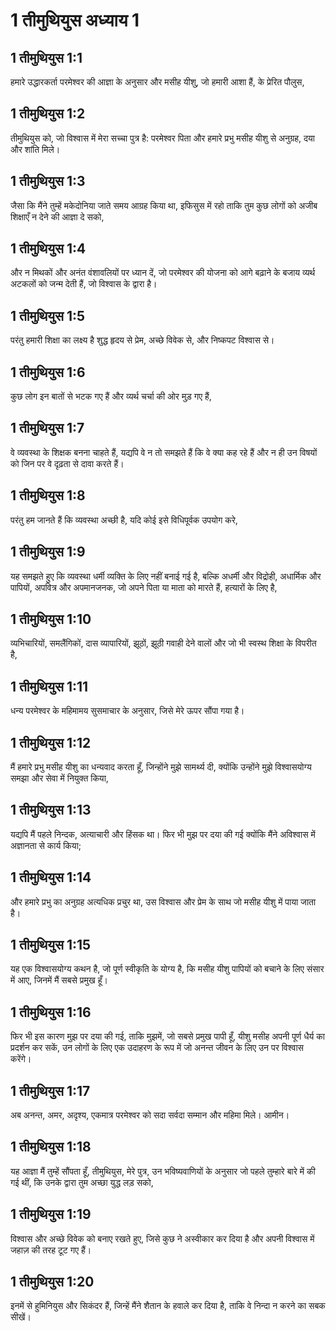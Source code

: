 # 1 तीमुथियुस अध्याय 1

## 1 तीमुथियुस 1:1

हमारे उद्धारकर्ता परमेश्वर की आज्ञा के अनुसार और मसीह यीशु, जो हमारी आशा हैं, के प्रेरित पौलुस,

## 1 तीमुथियुस 1:2

तीमुथियुस को, जो विश्वास में मेरा सच्चा पुत्र है: परमेश्वर पिता और हमारे प्रभु मसीह यीशु से अनुग्रह, दया और शांति मिले।

## 1 तीमुथियुस 1:3

जैसा कि मैंने तुम्हें मकेदोनिया जाते समय आग्रह किया था, इफिसुस में रहो ताकि तुम कुछ लोगों को अजीब शिक्षाएँ न देने की आज्ञा दे सको,

## 1 तीमुथियुस 1:4

और न मिथकों और अनंत वंशावलियों पर ध्यान दें, जो परमेश्वर की योजना को आगे बढ़ाने के बजाय व्यर्थ अटकलों को जन्म देती हैं, जो विश्वास के द्वारा है।

## 1 तीमुथियुस 1:5

परंतु हमारी शिक्षा का लक्ष्य है शुद्ध हृदय से प्रेम, अच्छे विवेक से, और निष्कपट विश्वास से।

## 1 तीमुथियुस 1:6

कुछ लोग इन बातों से भटक गए हैं और व्यर्थ चर्चा की ओर मुड़ गए हैं,

## 1 तीमुथियुस 1:7

वे व्यवस्था के शिक्षक बनना चाहते हैं, यद्यपि वे न तो समझते हैं कि वे क्या कह रहे हैं और न ही उन विषयों को जिन पर वे दृढ़ता से दावा करते हैं।

## 1 तीमुथियुस 1:8

परंतु हम जानते हैं कि व्यवस्था अच्छी है, यदि कोई इसे विधिपूर्वक उपयोग करे,

## 1 तीमुथियुस 1:9

यह समझते हुए कि व्यवस्था धर्मी व्यक्ति के लिए नहीं बनाई गई है, बल्कि अधर्मी और विद्रोही, अधार्मिक और पापियों, अपवित्र और अपमानजनक, जो अपने पिता या माता को मारते हैं, हत्यारों के लिए है,

## 1 तीमुथियुस 1:10

व्यभिचारियों, समलैंगिकों, दास व्यापारियों, झूठों, झूठी गवाही देने वालों और जो भी स्वस्थ शिक्षा के विपरीत है,

## 1 तीमुथियुस 1:11

धन्य परमेश्वर के महिमामय सुसमाचार के अनुसार, जिसे मेरे ऊपर सौंपा गया है।

## 1 तीमुथियुस 1:12

मैं हमारे प्रभु मसीह यीशु का धन्यवाद करता हूँ, जिन्होंने मुझे सामर्थ्य दी, क्योंकि उन्होंने मुझे विश्वासयोग्य समझा और सेवा में नियुक्त किया,

## 1 तीमुथियुस 1:13

यद्यपि मैं पहले निन्दक, अत्याचारी और हिंसक था। फिर भी मुझ पर दया की गई क्योंकि मैंने अविश्वास में अज्ञानता से कार्य किया;

## 1 तीमुथियुस 1:14

और हमारे प्रभु का अनुग्रह अत्यधिक प्रचुर था, उस विश्वास और प्रेम के साथ जो मसीह यीशु में पाया जाता है।

## 1 तीमुथियुस 1:15

यह एक विश्वासयोग्य कथन है, जो पूर्ण स्वीकृति के योग्य है, कि मसीह यीशु पापियों को बचाने के लिए संसार में आए, जिनमें मैं सबसे प्रमुख हूँ।

## 1 तीमुथियुस 1:16

फिर भी इस कारण मुझ पर दया की गई, ताकि मुझमें, जो सबसे प्रमुख पापी हूँ, यीशु मसीह अपनी पूर्ण धैर्य का प्रदर्शन कर सकें, उन लोगों के लिए एक उदाहरण के रूप में जो अनन्त जीवन के लिए उन पर विश्वास करेंगे।

## 1 तीमुथियुस 1:17

अब अनन्त, अमर, अदृश्य, एकमात्र परमेश्वर को सदा सर्वदा सम्मान और महिमा मिले। आमीन।

## 1 तीमुथियुस 1:18

यह आज्ञा मैं तुम्हें सौंपता हूँ, तीमुथियुस, मेरे पुत्र, उन भविष्यवाणियों के अनुसार जो पहले तुम्हारे बारे में की गई थीं, कि उनके द्वारा तुम अच्छा युद्ध लड़ सको,

## 1 तीमुथियुस 1:19

विश्वास और अच्छे विवेक को बनाए रखते हुए, जिसे कुछ ने अस्वीकार कर दिया है और अपनी विश्वास में जहाज़ की तरह टूट गए हैं।

## 1 तीमुथियुस 1:20

इनमें से हुमिनियुस और सिकंदर हैं, जिन्हें मैंने शैतान के हवाले कर दिया है, ताकि वे निन्दा न करने का सबक सीखें।

